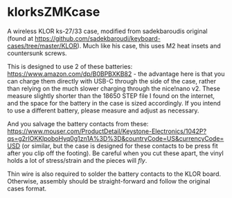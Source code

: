 # klorksZMKcase
A wireless KLOR ks-27/33 case, modified from sadekbaroudis original (found at https://github.com/sadekbaroudi/keyboard-cases/tree/master/KLOR). Much like his case, this uses M2 heat insets and countersunk screws.


This is designed to use 2 of these batteries: https://www.amazon.com/dp/B0BPBXKB82  - the advantage here is that you can charge them directly with USB-C through the side of the case, rather than relying on the much slower charging through the nice!nano v2. These measure slightly shorter than the 18650 STEP file I found on the internet, and the space for the battery in the case is sized accordingly. If you intend to use a different battery, please measure and adjust as necessary. 


And you salvage the battery contacts from these: https://www.mouser.com/ProductDetail/Keystone-Electronics/1042P?qs=g2rIOKKlpoboHyq0g1zn1A%3D%3D&countryCode=US&currencyCode=USD  (or similar, but the case is designed for these contacts to be press fit after you clip off the footing). Be careful when you cut these apart, the vinyl holds a lot of stress/strain and the pieces will *fly*.


Thin wire is also required to solder the battery contacts to the KLOR board. Otherwise, assembly should be straight-forward and follow the original cases format. 
